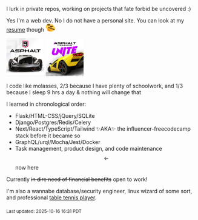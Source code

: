 <!-- ### Hi there 👋 -->

I lurk in private repos, working on projects that fate forbid be uncovered :) 

Yes I'm a web dev. No I do not have a personal site. You can look at my [resume](https://drive.proton.me/urls/3B12JQDNFG#XXaguP2gljWH) though ![thonk](https://github.com/crimsonpython24/crimsonpython24/blob/main/thonk-2.webp "Apple Thinking Emoji.")

<div style="display: inline"> 
  <img height="100px" width="100px" src="https://raw.githubusercontent.com/crimsonpython24/crimsonpython24/refs/heads/main/asphalt9.webp"/>
  <img height="100px" width="100px" src="https://raw.githubusercontent.com/crimsonpython24/crimsonpython24/refs/heads/main/asphaltlu.webp"/>
</div>

I code like molasses, 2/3 because I have plenty of schoolwork, and 1/3 because I sleep 9 hrs a day & nothing will change that

I learned in chronological order:
 - Flask/HTML-CSS/jQuery/SQLite
 - Django/Postgres/Redis/Celery
 - Next/React/TypeScript/Tailwind ✨AKA✨ the influencer-freecodecamp stack before it became so
 - GraphQL/urql/Mocha/Jest/Docker
 - Task management, product design, and code maintenance $$\leftarrow$$ now here

Currently ~~in dire need of financial benefits~~ open to work!

I'm also a wannabe database/security engineer, linux wizard of some sort, and professional <a target="_blank" href="https://www.tabletennisdaily.com/forum/members/snakicized17.147746/#about">table tennis player</a>.

<sub>Last updated: 2025-10-16 16:31 PDT</sub>

<!--
**crimsonpython24/crimsonpython24** is a ✨ _special_ ✨ repository because its `README.md` (this file) appears on your GitHub profile.

Here are some ideas to get you started:

- 🔭 I’m currently working on ...
- 🌱 I’m currently learning ...
- 👯 I’m looking to collaborate on ...
- 🤔 I’m looking for help with ...
- 💬 Ask me about ...
- 📫 How to reach me: ...
- 😄 Pronouns: ...
- ⚡ Fun fact: ...
-->
